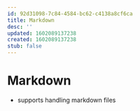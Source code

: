 ```yaml
---
id: 92d31098-7c84-4584-bc62-c4138a8cf6ca
title: Markdown
desc: ''
updated: 1602089137238
created: 1602089137238
stub: false
---
```


# Markdown

- supports handling markdown files